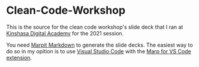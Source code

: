 # Clean-Code-Workshop

This is the source for the clean code workshop's slide deck that I ran at [Kinshasa Digital Academy](https://kinshasadigital.academy) for the 2021 session.

You need [Marpit Markdown](https://marpit.marp.app/markdown) to generate the slide decks. The easiest way to do so in my opition is to use [Visual Studio Code](https://code.visualstudio.com/?wt.mc_id=DX_841432) with the [Marp for VS Code extension](https://marketplace.visualstudio.com/items?itemName=marp-team.marp-vscode).
